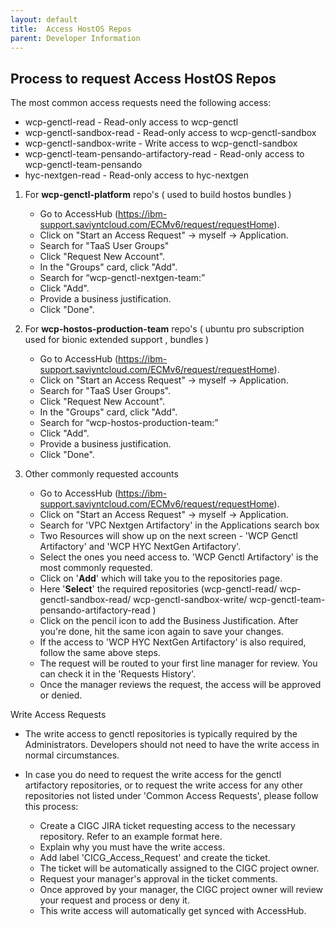 ```yaml
---
layout: default
title:  Access HostOS Repos
parent: Developer Information
---
```


## Process to request Access HostOS Repos

The most common access requests need the following access:

   - wcp-genctl-read - Read-only access to wcp-genctl
   - wcp-genctl-sandbox-read - Read-only access to wcp-genctl-sandbox
   - wcp-genctl-sandbox-write - Write access to wcp-genctl-sandbox
   - wcp-genctl-team-pensando-artifactory-read - Read-only access to wcp-genctl-team-pensando
   - hyc-nextgen-read - Read-only access to hyc-nextgen


1. For **wcp-genctl-platform** repo's  ( used to build hostos bundles )
    - Go to AccessHub (https://ibm-support.saviyntcloud.com/ECMv6/request/requestHome). 
    - Click on "Start an Access Request" -> myself -> Application.
    - Search for "TaaS User Groups" 
    - Click "Request New Account".
    - In the "Groups" card, click "Add".
    - Search for “wcp-genctl-nextgen-team:”
    - Click "Add".
    - Provide a business justification.
    - Click "Done".

2. For **wcp-hostos-production-team** repo's ( ubuntu pro  subscription used for bionic extended support ,  bundles ) 
    - Go to AccessHub (https://ibm-support.saviyntcloud.com/ECMv6/request/requestHome). 
    - Click on "Start an Access Request" -> myself -> Application.
    - Search for "TaaS User Groups".
    - Click "Request New Account".
    - In the "Groups" card, click "Add".
    - Search for “wcp-hostos-production-team:”
    - Click "Add".
    - Provide a business justification.
    - Click "Done".

3. Other commonly requested accounts
    - Go to AccessHub (https://ibm-support.saviyntcloud.com/ECMv6/request/requestHome). 
    - Click on "Start an Access Request" -> myself -> Application.
    - Search for 'VPC Nextgen Artifactory' in the Applications search box
    - Two Resources will show up on the next screen - 'WCP Genctl Artifactory' and 'WCP HYC NextGen Artifactory'.
    - Select the ones you need access to. 'WCP Genctl Artifactory' is the most commonly requested.
    - Click on '**Add**' which will take you to the repositories page.
    - Here '**Select**' the required repositories (wcp-genctl-read/ wcp-genctl-sandbox-read/ wcp-genctl-sandbox-write/ wcp-genctl-team-pensando-artifactory-read )
    - Click on the pencil icon to add the Business Justification. After you're done, hit the same icon again to save your changes.
    - If the access to 'WCP HYC NextGen Artifactory' is also required, follow the same above steps.
    - The request will be routed to your first line manager for review. You can check it in the 'Requests History'.
    - Once the manager reviews the request, the access will be approved or denied.


Write Access Requests

   - The write access to genctl repositories is typically required by the Administrators. 
     Developers should not need to have the write access in normal circumstances.
   - In case you do need to request the write access for the genctl artifactory repositories, or to request 
     the write access for any other repositories not listed under 'Common Access Requests', please follow this process:

     - Create a CIGC JIRA ticket requesting access to the necessary repository. Refer to an example format here. 
     - Explain why you must have the write access.
     - Add label 'CICG_Access_Request' and create the ticket.
     - The ticket will be automatically assigned to the CIGC project owner.
     - Request your manager's approval in the ticket comments.
     - Once approved by your manager, the CIGC project owner will review your request and process or deny it.
     - This write access will automatically get synced with AccessHub.